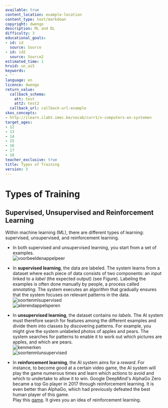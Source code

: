 ```yaml
---
available: true
content_location: example-location
content_type: text/markdown
copyright: dwengo
description: ML and DL
difficulty: 3
educational_goals:
- id: id
  source: Source
- id: id2
  source: Source2
estimated_time: 1
hruid: un_ai5
keywords:
- ''
language: en
licence: dwengo
return_value:
  callback_schema:
    att: test
    att2: test2
  callback_url: callback-url-example
skos_concepts:
- http://ilearn.ilabt.imec.be/vocab/curr1/s-computers-en-systemen
target_ages:
- 12
- 13
- 14
- 15
- 16
- 17
- 18
teacher_exclusive: true
title: Types of Training
version: 3
---
```

# Types of Training

## Supervised, Unsupervised and Reinforcement Learning

Within machine learning (ML), there are different types of learning: supervised, unsupervised, and reinforcement learning.<br>
- In both supervised and unsupervised learning, you start from a set of examples.<br>
![voorbeeldenappelpeer](https://user-images.githubusercontent.com/48352335/222242428-3021670a-b3e7-403b-8752-e1bef9f83668.png)

- In **supervised learning**, the data are labeled. The system learns from a dataset where each piece of data consists of two components: an *input* linked to a *label* (the expected output) (see Figure). Labeling the examples is often done manually by people, a process called *annotating*. The system executes an algorithm that gradually ensures that the system focuses on relevant patterns in the data. <br>
![soortenmlsupervised](https://user-images.githubusercontent.com/48352335/222239255-ee4fa9d7-f181-445a-af3b-d87c529fb530.png)<br>
![ailerendappelsperen](https://user-images.githubusercontent.com/48352335/222241196-beaa3f95-d30e-4315-a17b-171cad288b95.png)

- In **unsupervised learning**, the dataset contains *no labels*. The AI system must therefore search for features among the different examples and divide them into classes by discovering patterns. For example, you might give the system unlabeled photos of apples and pears. The system searches for patterns to enable it to work out which pictures are apples, and which are pears.  
![kenmerken](https://user-images.githubusercontent.com/48352335/222240504-2357f827-ec15-42e4-a209-94fcbd142ccf.png)<br>
![soortenmlunsupervised](https://user-images.githubusercontent.com/48352335/222239480-09ab805d-da4f-4cd2-acf0-23241c2b4c3d.png)

- In **reinforcement learning**, the AI system aims for a *reward*. For instance, to become good at a certain video game, the AI system will play the game numerous times and learn which actions to avoid and which to undertake to allow it to win. Google DeepMind's AlphaGo Zero became a top Go player in 2017 through reinforcement learning. It is even better than AlphaGo, which had previously defeated the best human player of this game.<br>
Play this [game](https://dwengo.org/rl). It gives you an idea of reinforcement learning.  
